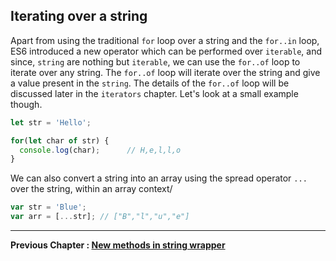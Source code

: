 ## Iterating over a string

Apart from using the traditional `for` loop over a string and the `for..in` loop, ES6 introduced a new operator which can be performed over `iterable`, and since, `string` are nothing but `iterable`, we can use the `for..of` loop to iterate over any string. The `for..of` loop will iterate over the string and give a value present in the `string`. The details of the `for..of` loop will be discussed later in the `iterators` chapter. Let's look at a small example though.

````javascript
let str = 'Hello';

for(let char of str) {
  console.log(char);      // H,e,l,l,o
}
````

We can also convert a string into an array using the spread operator `...` over the string, within an array context/

````javascript
var str = 'Blue';
var arr = [...str]; // ["B","l","u","e"]
````

****

**Previous Chapter : [New methods in string wrapper](https://github.com/anirudh-modi/JS-essentials/blob/master/ES2015/Strings/stringMethods.md)**
